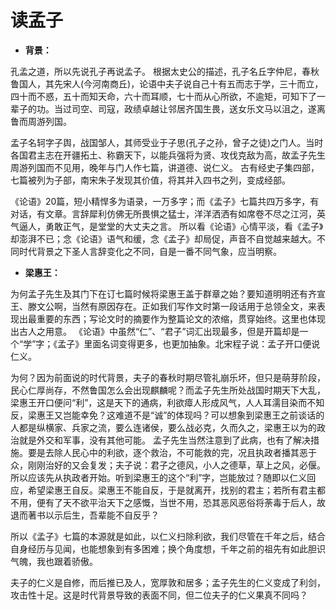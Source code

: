 # 读孟子
* **背景：**

孔孟之道，所以先说孔子再说孟子。
根据太史公的描述，孔子名丘字仲尼，春秋鲁国人，其先宋人(今河南商丘)，论语中夫子说自己十有五而志于学，三十而立，四十而不惑，五十而知天命，六十而耳顺，七十而从心所欲，不逾矩，可知下了一辈子的功。当过司空、司寇，政绩卓越让邻居齐国生畏，送女乐文马以沮之，遂离鲁而周游列国。

孟子名轲字子舆，战国邹人，其师受业于子思(孔子之孙，曾子之徒)之门人。当时各国君主志在开疆拓土、称霸天下，以能兵强将为贤、攻伐克敌为高，故孟子先生周游列国而不见用，晚年与门人作七篇，讲道德、说仁义。
古有经史子集四部，七篇被列为子部，南宋朱子发现其价值，将其并入四书之列，变成经部。

《论语》20篇，短小精悍多为语录，一万多字；而《孟子》七篇共四万多字，有对话，有文章。言辞犀利仿佛无所畏惧之猛士，洋洋洒洒有如席卷不尽之江河，英气逼人，勇敢正气，是堂堂的大丈夫之言。
所以看《论语》心情平淡，看《孟子》却澎湃不已；念《论语》语气和缓，念《孟子》却局促，声音不自觉越来越大。不同时代背景之下圣人言辞变化之不同，自是一番不同气象，应当明察。

* **梁惠王：**

为何孟子先生及其门下在订七篇时候将梁惠王盖于群章之始？要知道明明还有齐宣王、滕文公啊，当然有原因存在。正如我们写作文时第一段话用于总领全文，来表现出最重要的东西；写论文时的摘要作为整篇论文的浓缩，贯穿始终。这里也体现出古人之用意。
《论语》中虽然“仁”、“君子”词汇出现最多，但是开篇却是一个“学”字；《孟子》里面名词变得更多，也更加抽象。北宋程子说：孟子开口便说仁义。

为何？因为前面说的时代背景，夫子的春秋时期尽管礼崩乐坏，但只是萌芽阶段，民心仁厚尚存，不然鲁国怎么会出现麒麟呢？而孟子先生所处战国时期天下大乱，梁惠王开口便问“利”，这是天下的通病，利欲瘴人形成风气，人人耳濡目染而不知反，梁惠王又岂能幸免？这难道不是“诚”的体现吗？可以想象到梁惠王之前谈话的人都是纵横家、兵家之流，要么连诸侯，要么战必克，久而久之，梁惠王以为的政治就是外交和军事，没有其他可能。
孟子先生当然注意到了此病，也有了解决措施。要是去除人民心中的利欲，逐个救治，不可能救的完，况且执政者播其恶于众，刚刚治好的又会复发；夫子说：君子之德风，小人之德草，草上之风，必偃。所以应该先从执政者开始。听到梁惠王的这个“利”字，岂能放过？随即以仁义回应，希望梁惠王自反。梁惠王不能自反，于是就离开，找别的君主；若所有君主都不用，便有了天不欲平治天下之感慨，当世不用，恐其恶风恶俗将荼毒于后人，故退而著书以示后生，吾辈能不自反乎？

所以《孟子》七篇的本源就是如此，以仁义扫除利欲，我们尽管在千年之后，结合自身经历与见闻，也能想象到有多困难；换个角度想，千年之前的祖先有如此胆识气魄，我也跟着骄傲。

夫子的仁义是自修，而后推已及人，宽厚敦和居多；孟子先生的仁义变成了利剑，攻击性十足。这是时代背景导致的表面不同，但二位夫子的仁义果真不同吗？

